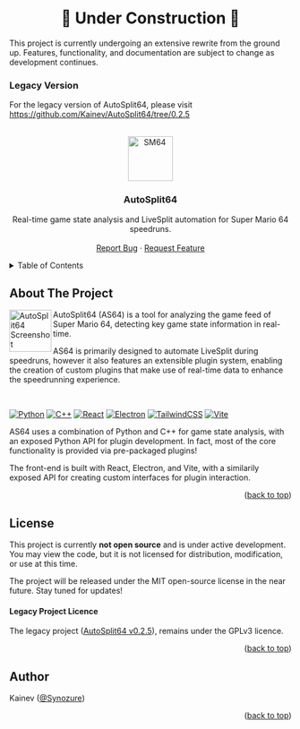 <h1 align="center">🚧 Under Construction 🚧</h1>

This project is currently undergoing an extensive rewrite from the ground up. Features, functionality, and documentation are subject to change as development continues.

### Legacy Version
For the legacy version of AutoSplit64, please visit https://github.com/Kainev/AutoSplit64/tree/0.2.5

<a id="readme-top"></a>

<!-- PROJECT LOGO -->
<br />
<div align="center">
  <a href="https://github.com/kainev/autosplit64">
    <img alt="SM64" title="SM64" src="https://imgur.com/B3eyq3A.png" width="80">
  </a>

<h3 align="center">AutoSplit64</h3>

  <p align="center">   
Real-time game state analysis and LiveSplit automation for Super Mario 64 speedruns.
    <br />
    <br />
    <a href="https://github.com/kainev/autosplit64/issues/new?labels=bug&template=bug-report---.md">Report Bug</a>
    &middot;
    <a href="https://github.com/kainev/autosplit64/issues/new?labels=enhancement&template=feature-request---.md">Request Feature</a>
  </p>
</div>



<!-- TABLE OF CONTENTS -->
<details>
  <summary>Table of Contents</summary>
  <ol>
    <li>
      <a href="#about-the-project">About The Project</a>
    </li>
    <li><a href="#license">License</a></li>
    <li><a href="#contact">Author</a></li>
  </ol>
</details>


<!-- ABOUT THE PROJECT -->
## About The Project

<img align="left" width="75" src="https://i.imgur.com/mDpN3EN.png" alt="AutoSplit64 Screenshot" />

AutoSplit64 (AS64) is a tool for analyzing the game feed of Super Mario 64, detecting key game state information in real-time.

AS64 is primarily designed to automate LiveSplit during speedruns, however it also features an extensible plugin system, enabling the creation of custom plugins that make use of real-time data to enhance the speedrunning experience.

<br/>

[![Python][Python-badge]][Python-url]
[![C++][Cpp-badge]][Cpp-url]
[![React][React-badge]][React-url]
[![Electron][Electron-badge]][Electron-url]
[![TailwindCSS][Tailwind-badge]][Tailwind-url]
[![Vite][Vite-badge]][Vite-url]

AS64 uses a combination of Python and C++ for game state analysis, with an exposed Python API for plugin development. In fact, most of the core functionality is provided via pre-packaged plugins!

The front-end is built with React, Electron, and Vite, with a similarily exposed API for creating custom interfaces for plugin interaction.

<p align="right">(<a href="#readme-top">back to top</a>)</p>


<!-- LICENSE -->
## License

This project is currently **not open source** and is under active development. You may view the code, but it is not licensed for distribution, modification, or use at this time.

The project will be released under the MIT open-source license in the near future. Stay tuned for updates!

#### Legacy Project Licence
The legacy project ([AutoSplit64 v0.2.5](https://github.com/Kainev/AutoSplit64/tree/0.2.5)), remains under the GPLv3 licence.

<p align="right">(<a href="#readme-top">back to top</a>)</p>



<!-- AUTHOR -->
## Author
Kainev ([@Synozure](https://twitter.com/synozure))


<p align="right">(<a href="#readme-top">back to top</a>)</p>



<!-- MARKDOWN LINKS & IMAGES -->
[Python-badge]: https://img.shields.io/badge/Python-3776AB?style=for-the-badge&logo=python&logoColor=white
[Python-url]: https://www.python.org/
[Cpp-badge]: https://img.shields.io/badge/C++-00599C?style=for-the-badge&logo=cplusplus&logoColor=white
[Cpp-url]: https://isocpp.org/
[React-badge]: https://img.shields.io/badge/React-20232A?style=for-the-badge&logo=react&logoColor=61DAFB
[React-url]: https://reactjs.org/
[Electron-badge]: https://img.shields.io/badge/Electron-47848F?style=for-the-badge&logo=electron&logoColor=white
[Electron-url]: https://www.electronjs.org/
[Tailwind-badge]: https://img.shields.io/badge/TailwindCSS-06B6D4?style=for-the-badge&logo=tailwindcss&logoColor=white
[Tailwind-url]: https://tailwindcss.com/
[Vite-badge]: https://img.shields.io/badge/Vite-646CFF?style=for-the-badge&logo=vite&logoColor=white
[Vite-url]: https://vitejs.dev/
